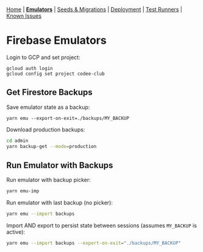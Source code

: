 [Home](../README.md) | **[Emulators](Emulators.md)** | [Seeds & Migrations](Seeds-Migrations.md) | [Deployment](Deployment.md) | [Test Runners](Runners.md) | [Known Issues](Known-Issues.md)

# Firebase Emulators

Login to GCP and set project:

```
gcloud auth login
gcloud config set project codee-club
```

## Get Firestore Backups

Save emulator state as a backup:

```
yarn emu --export-on-exit=./backups/MY_BACKUP
```

Download production backups:

```sh
cd admin
yarn backup-get --mode=production
```

## Run Emulator with Backups

Run emulator with backup picker:

```sh
yarn emu-imp
```

Run emulator with last backup (no picker):

```sh
yarn emu --import backups
```

Import AND export to persist state between sessions (assumes `MY_BACKUP` is active):

```sh
yarn emu --import backups --export-on-exit="./backups/MY_BACKUP"
```
